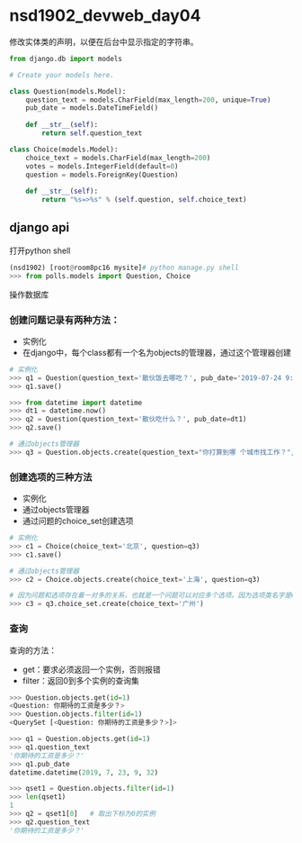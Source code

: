 # nsd1902_devweb_day04

修改实体类的声明，以便在后台中显示指定的字符串。

```python
from django.db import models

# Create your models here.

class Question(models.Model):
    question_text = models.CharField(max_length=200, unique=True)
    pub_date = models.DateTimeField()
    
    def __str__(self):
        return self.question_text

class Choice(models.Model):
    choice_text = models.CharField(max_length=200)
    votes = models.IntegerField(default=0)
    question = models.ForeignKey(Question)
    
    def __str__(self):
        return "%s=>%s" % (self.question, self.choice_text)
```

## django api

打开python shell

```python
(nsd1902) [root@room8pc16 mysite]# python manage.py shell
>>> from polls.models import Question, Choice
```

操作数据库

### 创建问题记录有两种方法：

- 实例化
- 在django中，每个class都有一个名为objects的管理器，通过这个管理器创建

```python
# 实例化
>>> q1 = Question(question_text='散伙饭去哪吃？', pub_date='2019-07-24 9:00:00')
>>> q1.save()

>>> from datetime import datetime
>>> dt1 = datetime.now()
>>> q2 = Question(question_text='散伙吃什么？', pub_date=dt1)
>>> q2.save()

# 通过objects管理器
>>> q3 = Question.objects.create(question_text="你打算到哪 个城市找工作？", pub_date="2018-12-1 12:00:00")
```

### 创建选项的三种方法

- 实例化
- 通过objects管理器
- 通过问题的choice_set创建选项

```python
# 实例化
>>> c1 = Choice(choice_text='北京', question=q3)
>>> c1.save()

# 通过objects管理器
>>> c2 = Choice.objects.create(choice_text='上海', question=q3)

# 因为问题和选项存在着一对多的关系，也就是一个问题可以对应多个选项。因为选项类名字是Choice，所以问题实例都有一个choice_set。如果选项类名字是XuanXiang，那么问题实例就有一个xuanxiang_set。choice_set也是一个管理器，它也有和objects一样的方法。
>>> c3 = q3.choice_set.create(choice_text='广州')
```

### 查询

查询的方法：

- get：要求必须返回一个实例，否则报错
- filter：返回0到多个实例的查询集

```python
>>> Question.objects.get(id=1)
<Question: 你期待的工资是多少？>
>>> Question.objects.filter(id=1)
<QuerySet [<Question: 你期待的工资是多少？>]>

>>> q1 = Question.objects.get(id=1)
>>> q1.question_text
'你期待的工资是多少？'
>>> q1.pub_date
datetime.datetime(2019, 7, 23, 9, 32)

>>> qset1 = Question.objects.filter(id=1)
>>> len(qset1)
1
>>> q2 = qset1[0]   # 取出下标为0的实例
>>> q2.question_text
'你期待的工资是多少？'
```







